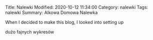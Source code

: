Title: Nalewki
Modified: 2020-10-12 11:34:00
Category: nalewki
Tags: nalewki
Summary: Alkowa Domowa Nalewka

When I decided to make this blog, I looked into setting up

dużo fajnych wykresów


